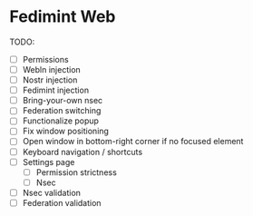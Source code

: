 # Fedimint Web

TODO:
- [ ] Permissions
- [ ] Webln injection
- [ ] Nostr injection
- [ ] Fedimint injection
- [ ] Bring-your-own nsec
- [ ] Federation switching
- [ ] Functionalize popup
- [ ] Fix window positioning
- [ ] Open window in bottom-right corner if no focused element
- [ ] Keyboard navigation / shortcuts
- [ ] Settings page
    - [ ] Permission strictness
    - [ ] Nsec

- [ ] Nsec validation
- [ ] Federation validation
